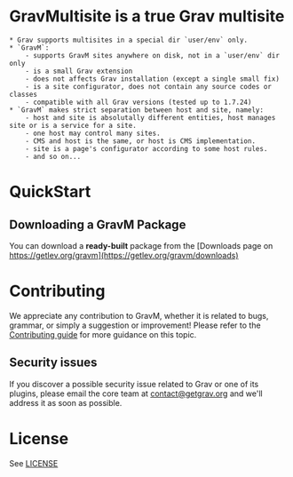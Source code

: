 # **GravM**ultisite is a true Grav multisite

	* Grav supports multisites in a special dir `user/env` only.
	* `GravM`:
		- supports GravM sites anywhere on disk, not in a `user/env` dir only
		- is a small Grav extension
		- does not affects Grav installation (except a single small fix)
		- is a site configurator, does not contain any source codes or classes
		- compatible with all Grav versions (tested up to 1.7.24)
	* `GravM` makes strict separation between host and site, namely:
		- host and site is absolutally different entities, host manages site or is a service for a site.
		- one host may control many sites.
		- CMS and host is the same, or host is CMS implementation.
		- site is a page's configurator according to some host rules.
		- and so on...

# QuickStart

## Downloading a GravM Package

You can download a **ready-built** package from the [Downloads page on https://getlev.org/gravm](https://getlev.org/gravm/downloads)

# Contributing
We appreciate any contribution to GravM, whether it is related to bugs, grammar, or simply a suggestion or improvement! Please refer to the [Contributing guide](CONTRIBUTING.md) for more guidance on this topic.

## Security issues
If you discover a possible security issue related to Grav or one of its plugins, please email the core team at contact@getgrav.org and we'll address it as soon as possible.

# License

See [LICENSE](LICENSE)

